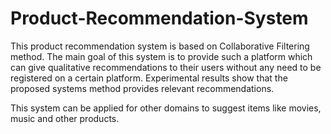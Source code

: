 # Product-Recommendation-System

This product recommendation system is based on Collaborative Filtering method. The main goal of this system is to provide such a platform which can give qualitative recommendations to their users without any need to be registered on a certain platform. 
Experimental results show that the proposed systems method provides relevant recommendations.

This system can be applied for other domains to suggest items like movies, music and other products.
